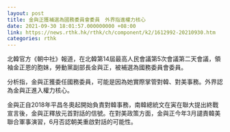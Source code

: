 ```yaml
---
layout: post
title: 金與正獲補選為國務委員會委員　外界指進權力核心
date: 2021-09-30 18:01:57.000000000 +08:00
link: https://news.rthk.hk/rthk/ch/component/k2/1612992-20210930.htm
categories: rthk
---
```


北韓官方《朝中社》報道，在北韓第14屆最高人民會議第5次會議第二天會議，領袖金正恩的胞妹，勞動黨副部長金與正，被補選為國務委員會委員。

分析指，金與正獲委任國務委員，可能是因為她實際掌管對韓、對美事務。外界認為金與正進入權力核心。

金與正自2018年平昌冬奧起開始負責對韓事務，南韓總統文在寅在聯大提出終戰宣言後，金與正釋放元首對話的信號。在對美政策方面，金與正今年3月譴責韓美聯合軍事演習，6月否認朝美重啟對話的可能性。
